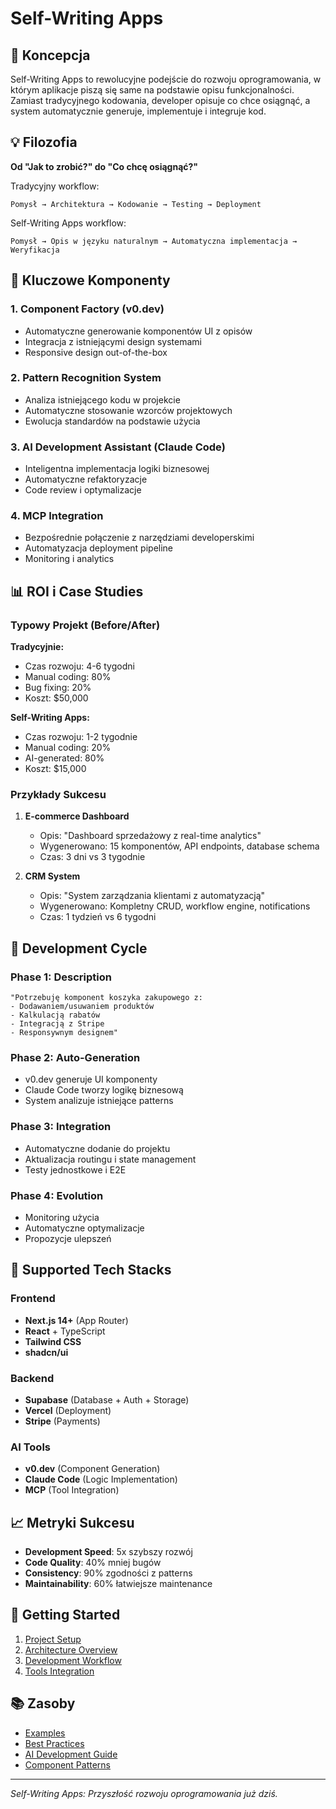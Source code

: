 # Self-Writing Apps

## 🚀 Koncepcja

Self-Writing Apps to rewolucyjne podejście do rozwoju oprogramowania, w którym aplikacje piszą się same na podstawie opisu funkcjonalności. Zamiast tradycyjnego kodowania, developer opisuje co chce osiągnąć, a system automatycznie generuje, implementuje i integruje kod.

## 💡 Filozofia

**Od "Jak to zrobić?" do "Co chcę osiągnąć?"**

Tradycyjny workflow:
```
Pomysł → Architektura → Kodowanie → Testing → Deployment
```

Self-Writing Apps workflow:
```
Pomysł → Opis w języku naturalnym → Automatyczna implementacja → Weryfikacja
```

## 🎯 Kluczowe Komponenty

### 1. Component Factory (v0.dev)
- Automatyczne generowanie komponentów UI z opisów
- Integracja z istniejącymi design systemami
- Responsive design out-of-the-box

### 2. Pattern Recognition System
- Analiza istniejącego kodu w projekcie
- Automatyczne stosowanie wzorców projektowych
- Ewolucja standardów na podstawie użycia

### 3. AI Development Assistant (Claude Code)
- Inteligentna implementacja logiki biznesowej
- Automatyczne refaktoryzacje
- Code review i optymalizacje

### 4. MCP Integration
- Bezpośrednie połączenie z narzędziami developerskimi
- Automatyzacja deployment pipeline
- Monitoring i analytics

## 📊 ROI i Case Studies

### Typowy Projekt (Before/After)

**Tradycyjnie:**
- Czas rozwoju: 4-6 tygodni
- Manual coding: 80%
- Bug fixing: 20%
- Koszt: $50,000

**Self-Writing Apps:**
- Czas rozwoju: 1-2 tygodnie
- Manual coding: 20%
- AI-generated: 80%
- Koszt: $15,000

### Przykłady Sukcesu

1. **E-commerce Dashboard**
   - Opis: "Dashboard sprzedażowy z real-time analytics"
   - Wygenerowano: 15 komponentów, API endpoints, database schema
   - Czas: 3 dni vs 3 tygodnie

2. **CRM System**
   - Opis: "System zarządzania klientami z automatyzacją"
   - Wygenerowano: Kompletny CRUD, workflow engine, notifications
   - Czas: 1 tydzień vs 6 tygodni

## 🔄 Development Cycle

### Phase 1: Description
```
"Potrzebuję komponent koszyka zakupowego z:
- Dodawaniem/usuwaniem produktów
- Kalkulacją rabatów
- Integracją z Stripe
- Responsywnym designem"
```

### Phase 2: Auto-Generation
- v0.dev generuje UI komponenty
- Claude Code tworzy logikę biznesową
- System analizuje istniejące patterns

### Phase 3: Integration
- Automatyczne dodanie do projektu
- Aktualizacja routingu i state management
- Testy jednostkowe i E2E

### Phase 4: Evolution
- Monitoring użycia
- Automatyczne optymalizacje
- Propozycje ulepszeń

## 🎨 Supported Tech Stacks

### Frontend
- **Next.js 14+** (App Router)
- **React** + TypeScript
- **Tailwind CSS**
- **shadcn/ui**

### Backend
- **Supabase** (Database + Auth + Storage)
- **Vercel** (Deployment)
- **Stripe** (Payments)

### AI Tools
- **v0.dev** (Component Generation)
- **Claude Code** (Logic Implementation)
- **MCP** (Tool Integration)

## 📈 Metryki Sukcesu

- **Development Speed**: 5x szybszy rozwój
- **Code Quality**: 40% mniej bugów
- **Consistency**: 90% zgodności z patterns
- **Maintainability**: 60% łatwiejsze maintenance

## 🚦 Getting Started

1. [Project Setup](../docs/project-setup.md)
2. [Architecture Overview](./architecture.md)
3. [Development Workflow](./workflow.md)
4. [Tools Integration](./tools-integration.md)

## 📚 Zasoby

- [Examples](./examples/)
- [Best Practices](../docs/claude-code-best-practices.md)
- [AI Development Guide](../docs/ai-development-guide.md)
- [Component Patterns](../docs/standards/component-patterns.md)

---

*Self-Writing Apps: Przyszłość rozwoju oprogramowania już dziś.*